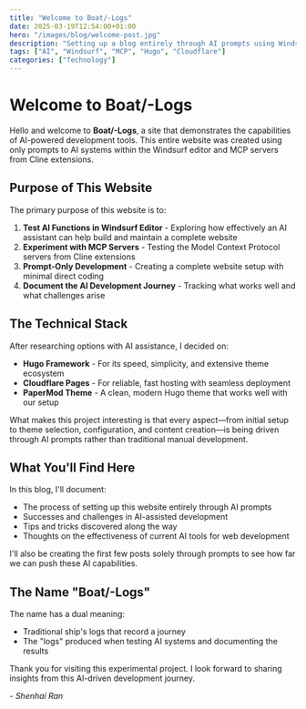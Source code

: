 ```yaml
---
title: "Welcome to Boat/-Logs"
date: 2025-03-19T12:54:00+01:00
hero: "/images/blog/welcome-post.jpg"
description: "Setting up a blog entirely through AI prompts using Windsurf editor and MCP servers"
tags: ["AI", "Windsurf", "MCP", "Hugo", "Cloudflare"]
categories: ["Technology"]
---
```


# Welcome to Boat/-Logs

Hello and welcome to **Boat/-Logs**, a site that demonstrates the capabilities of AI-powered development tools. This entire website was created using only prompts to AI systems within the Windsurf editor and MCP servers from Cline extensions.

## Purpose of This Website

The primary purpose of this website is to:

1. **Test AI Functions in Windsurf Editor** - Exploring how effectively an AI assistant can help build and maintain a complete website
2. **Experiment with MCP Servers** - Testing the Model Context Protocol servers from Cline extensions
3. **Prompt-Only Development** - Creating a complete website setup with minimal direct coding
4. **Document the AI Development Journey** - Tracking what works well and what challenges arise

## The Technical Stack

After researching options with AI assistance, I decided on:

- **Hugo Framework** - For its speed, simplicity, and extensive theme ecosystem
- **Cloudflare Pages** - For reliable, fast hosting with seamless deployment
- **PaperMod Theme** - A clean, modern Hugo theme that works well with our setup

What makes this project interesting is that every aspect—from initial setup to theme selection, configuration, and content creation—is being driven through AI prompts rather than traditional manual development.

## What You'll Find Here

In this blog, I'll document:

- The process of setting up this website entirely through AI prompts
- Successes and challenges in AI-assisted development
- Tips and tricks discovered along the way
- Thoughts on the effectiveness of current AI tools for web development

I'll also be creating the first few posts solely through prompts to see how far we can push these AI capabilities.

## The Name "Boat/-Logs"

The name has a dual meaning:
- Traditional ship's logs that record a journey
- The "logs" produced when testing AI systems and documenting the results

Thank you for visiting this experimental project. I look forward to sharing insights from this AI-driven development journey.

*- Shenhai Ran*
